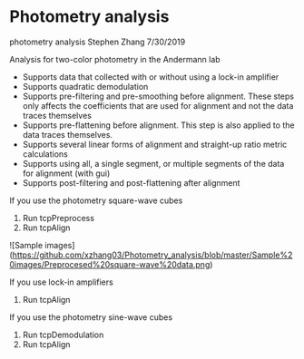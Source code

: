 # Photometry analysis
photometry analysis
Stephen Zhang 7/30/2019

Analysis for two-color photometry in the Andermann lab
* Supports data that collected with or without using a lock-in amplifier
* Supports quadratic demodulation
* Supports pre-filtering and pre-smoothing before alignment. These steps only affects the coefficients that are used for alignment and not the data traces themselves
* Supports pre-flattening before alignment. This step is also applied to the data traces themselves.
* Supports several linear forms of alignment and straight-up ratio metric calculations
* Supports using all, a single segment, or multiple segments of the data for alignment (with gui)
* Supports post-filtering and post-flattening after alignment

If you use the photometry square-wave cubes
1. Run tcpPreprocess
2. Run tcpAlign

![Sample images] (https://github.com/xzhang03/Photometry_analysis/blob/master/Sample%20images/Preprocesed%20square-wave%20data.png)

If you use lock-in amplifiers
1. Run tcpAlign

If you use the photometry sine-wave cubes
1. Run tcpDemodulation
3. Run tcpAlign
